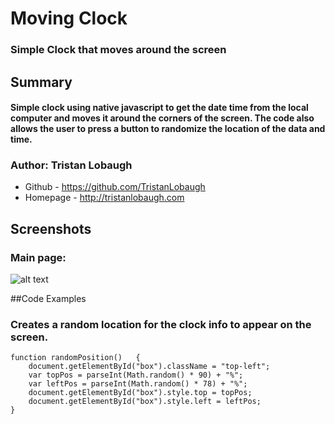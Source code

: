 # Moving Clock

### Simple Clock that moves around the screen

## Summary

#### Simple clock using native javascript to get the date time from the local computer and moves it around the corners of the screen. The code also allows the user to press a button to randomize the location of the data and time.

### Author: Tristan Lobaugh 
+ Github - https://github.com/TristanLobaugh
+ Homepage - http://tristanlobaugh.com

## Screenshots

### Main page:
![alt text](https://raw.githubusercontent.com/TristanLobaugh/moving_clock/master/img/screen_shot.png)


##Code Examples

### Creates a random location for the clock info to appear on the screen.
```
function randomPosition()	{
	document.getElementById("box").className = "top-left";
	var topPos = parseInt(Math.random() * 90) + "%";
	var leftPos = parseInt(Math.random() * 78) + "%";
	document.getElementById("box").style.top = topPos;
	document.getElementById("box").style.left = leftPos;
}
```